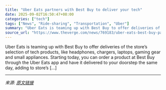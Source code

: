 ```yaml
---
title: "Uber Eats partners with Best Buy to deliver your tech"
date: 2025-09-02T16:50:47+08:00
categories: ["tech"]
tags: ["News", "Ride-sharing", "Transportation", "Uber"]
summary: "Uber Eats is teaming up with Best Buy to offer deliveries of the store’s selection of tech products, like headphones, chargers, laptops, gaming gear and small appliances. Starting today, you can order"
source_url: "https://www.theverge.com/news/769183/uber-eats-best-buy-partnership-deliveries"
---
```


Uber Eats is teaming up with Best Buy to offer deliveries of the store’s selection of tech products, like headphones, chargers, laptops, gaming gear and small appliances. Starting today, you can order a product at Best Buy through the Uber Eats app and have it delivered to your doorstep the same day, adding to store’s [&#8230;]

---

*来源: [原文链接](https://www.theverge.com/news/769183/uber-eats-best-buy-partnership-deliveries)*
